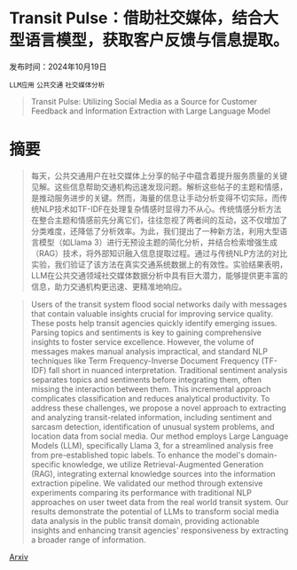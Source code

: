 # Transit Pulse：借助社交媒体，结合大型语言模型，获取客户反馈与信息提取。

发布时间：2024年10月19日

`LLM应用` `公共交通` `社交媒体分析`

> Transit Pulse: Utilizing Social Media as a Source for Customer Feedback and Information Extraction with Large Language Model

# 摘要

> 每天，公共交通用户在社交媒体上分享的帖子中蕴含着提升服务质量的关键见解。这些信息帮助交通机构迅速发现问题。解析这些帖子的主题和情感，是推动服务进步的关键。然而，海量的信息让手动分析变得不切实际，而传统NLP技术如TF-IDF在处理复杂情感时显得力不从心。传统情感分析方法在整合主题和情感前先分离它们，往往忽视了两者间的互动，这不仅增加了分类难度，还降低了分析效率。为此，我们提出了一种新方法，利用大型语言模型（如Llama 3）进行无预设主题的简化分析，并结合检索增强生成（RAG）技术，将外部知识融入信息提取过程。通过与传统NLP方法的对比实验，我们验证了该方法在真实交通系统数据上的有效性。实验结果表明，LLM在公共交通领域社交媒体数据分析中具有巨大潜力，能够提供更丰富的信息，助力交通机构更迅速、更精准地响应。

> Users of the transit system flood social networks daily with messages that contain valuable insights crucial for improving service quality. These posts help transit agencies quickly identify emerging issues. Parsing topics and sentiments is key to gaining comprehensive insights to foster service excellence. However, the volume of messages makes manual analysis impractical, and standard NLP techniques like Term Frequency-Inverse Document Frequency (TF-IDF) fall short in nuanced interpretation. Traditional sentiment analysis separates topics and sentiments before integrating them, often missing the interaction between them. This incremental approach complicates classification and reduces analytical productivity. To address these challenges, we propose a novel approach to extracting and analyzing transit-related information, including sentiment and sarcasm detection, identification of unusual system problems, and location data from social media. Our method employs Large Language Models (LLM), specifically Llama 3, for a streamlined analysis free from pre-established topic labels. To enhance the model's domain-specific knowledge, we utilize Retrieval-Augmented Generation (RAG), integrating external knowledge sources into the information extraction pipeline. We validated our method through extensive experiments comparing its performance with traditional NLP approaches on user tweet data from the real world transit system. Our results demonstrate the potential of LLMs to transform social media data analysis in the public transit domain, providing actionable insights and enhancing transit agencies' responsiveness by extracting a broader range of information.

[Arxiv](https://arxiv.org/abs/2410.15016)